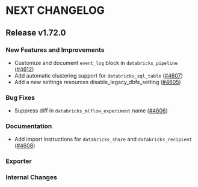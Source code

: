 # NEXT CHANGELOG

## Release v1.72.0

### New Features and Improvements

 * Customize and document `event_log` block in `databricks_pipeline` ([#4612](https://github.com/databricks/terraform-provider-databricks/pull/4612))
 * Add automatic clustering support for `databricks_sql_table` ([#4607](https://github.com/databricks/terraform-provider-databricks/pull/4607))
 * Add a new settings resources disable_legacy_dbfs_setting ([#4605](https://github.com/databricks/terraform-provider-databricks/pull/4605))

### Bug Fixes

 * Suppress diff in `databricks_mlflow_experiment` name ([#4606](https://github.com/databricks/terraform-provider-databricks/pull/4606))

### Documentation

 * Add import instructions for `databricks_share` and `databricks_recipient` ([#4608](https://github.com/databricks/terraform-provider-databricks/pull/4608))

### Exporter

### Internal Changes
